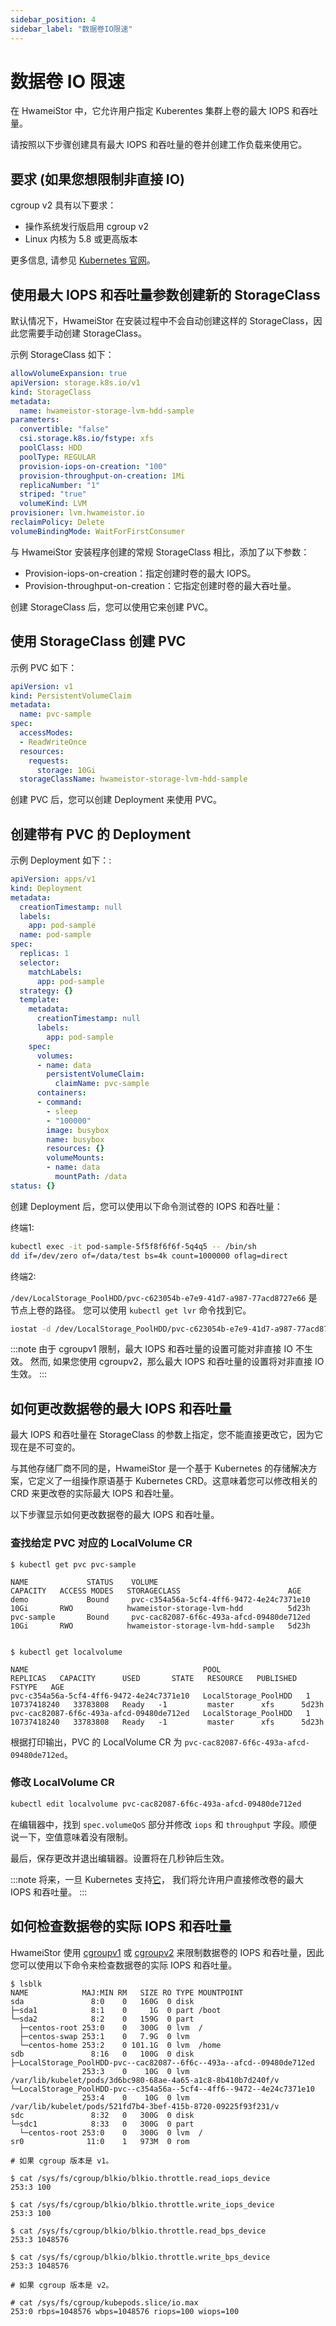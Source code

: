 ```yaml
---
sidebar_position: 4
sidebar_label: "数据卷IO限速"
---
```


# 数据卷 IO 限速

在 HwameiStor 中，它允许用户指定 Kuberentes 集群上卷的最大 IOPS 和吞吐量。

请按照以下步骤创建具有最大 IOPS 和吞吐量的卷并创建工作负载来使用它。

## 要求 (如果您想限制非直接 IO)

cgroup v2 具有以下要求：

- 操作系统发行版启用 cgroup v2
- Linux 内核为 5.8 或更高版本

更多信息, 请参见 [Kubernetes 官网](https://kubernetes.io/zh-cn/docs/concepts/architecture/cgroups/)。

## 使用最大 IOPS 和吞吐量参数创建新的 StorageClass

默认情况下，HwameiStor 在安装过程中不会自动创建这样的 StorageClass，因此您需要手动创建 StorageClass。

示例 StorageClass 如下：

```yaml
allowVolumeExpansion: true
apiVersion: storage.k8s.io/v1
kind: StorageClass
metadata:
  name: hwameistor-storage-lvm-hdd-sample
parameters:
  convertible: "false"
  csi.storage.k8s.io/fstype: xfs
  poolClass: HDD
  poolType: REGULAR
  provision-iops-on-creation: "100"
  provision-throughput-on-creation: 1Mi
  replicaNumber: "1"
  striped: "true"
  volumeKind: LVM
provisioner: lvm.hwameistor.io
reclaimPolicy: Delete
volumeBindingMode: WaitForFirstConsumer
```

与 HwameiStor 安装程序创建的常规 StorageClass 相比，添加了以下参数：

- Provision-iops-on-creation：指定创建时卷的最大 IOPS。
- Provision-throughput-on-creation：它指定创建时卷的最大吞吐量。

创建 StorageClass 后，您可以使用它来创建 PVC。

## 使用 StorageClass 创建 PVC

示例 PVC 如下：

```yaml
apiVersion: v1
kind: PersistentVolumeClaim
metadata:
  name: pvc-sample
spec:
  accessModes:
  - ReadWriteOnce
  resources:
    requests:
      storage: 10Gi
  storageClassName: hwameistor-storage-lvm-hdd-sample
```

创建 PVC 后，您可以创建 Deployment 来使用 PVC。

## 创建带有 PVC 的 Deployment

示例 Deployment 如下：:

```yaml
apiVersion: apps/v1
kind: Deployment
metadata:
  creationTimestamp: null
  labels:
    app: pod-sample
  name: pod-sample
spec:
  replicas: 1
  selector:
    matchLabels:
      app: pod-sample
  strategy: {}
  template:
    metadata:
      creationTimestamp: null
      labels:
        app: pod-sample
    spec:
      volumes:
      - name: data
        persistentVolumeClaim:
          claimName: pvc-sample
      containers:
      - command:
        - sleep
        - "100000"
        image: busybox
        name: busybox
        resources: {}
        volumeMounts:
        - name: data
          mountPath: /data
status: {}
```

创建 Deployment 后，您可以使用以下命令测试卷的 IOPS 和吞吐量：

终端1:

```bash
kubectl exec -it pod-sample-5f5f8f6f6f-5q4q5 -- /bin/sh
dd if=/dev/zero of=/data/test bs=4k count=1000000 oflag=direct
```

终端2:

`/dev/LocalStorage_PoolHDD/pvc-c623054b-e7e9-41d7-a987-77acd8727e66` 是节点上卷的路径。
您可以使用 `kubectl get lvr` 命令找到它。

```bash
iostat -d /dev/LocalStorage_PoolHDD/pvc-c623054b-e7e9-41d7-a987-77acd8727e66  -x -k 2
```

:::note
由于 cgroupv1 限制，最大 IOPS 和吞吐量的设置可能对非直接 IO 不生效。
然而, 如果您使用 cgroupv2，那么最大 IOPS 和吞吐量的设置将对非直接 IO 生效。
:::

## 如何更改数据卷的最大 IOPS 和吞吐量

最大 IOPS 和吞吐量在 StorageClass 的参数上指定，您不能直接更改它，因为它现在是不可变的。

与其他存储厂商不同的是，HwameiStor 是一个基于 Kubernetes 的存储解决方案，它定义了一组操作原语基于
Kubernetes CRD。这意味着您可以修改相关的 CRD 来更改卷的实际最大 IOPS 和吞吐量。

以下步骤显示如何更改数据卷的最大 IOPS 和吞吐量。

### 查找给定 PVC 对应的 LocalVolume CR

```console
$ kubectl get pvc pvc-sample

NAME             STATUS    VOLUME                                     CAPACITY   ACCESS MODES   STORAGECLASS                        AGE
demo             Bound     pvc-c354a56a-5cf4-4ff6-9472-4e24c7371e10   10Gi       RWO            hwameistor-storage-lvm-hdd          5d23h
pvc-sample       Bound     pvc-cac82087-6f6c-493a-afcd-09480de712ed   10Gi       RWO            hwameistor-storage-lvm-hdd-sample   5d23h


$ kubectl get localvolume

NAME                                       POOL                   REPLICAS   CAPACITY      USED       STATE   RESOURCE   PUBLISHED   FSTYPE   AGE
pvc-c354a56a-5cf4-4ff6-9472-4e24c7371e10   LocalStorage_PoolHDD   1          10737418240   33783808   Ready   -1         master      xfs      5d23h
pvc-cac82087-6f6c-493a-afcd-09480de712ed   LocalStorage_PoolHDD   1          10737418240   33783808   Ready   -1         master      xfs      5d23h
```

根据打印输出，PVC 的 LocalVolume CR 为 `pvc-cac82087-6f6c-493a-afcd-09480de712ed`。

### 修改 LocalVolume CR

```bash
kubectl edit localvolume pvc-cac82087-6f6c-493a-afcd-09480de712ed
```

在编辑器中，找到 `spec.volumeQoS` 部分并修改 `iops` 和 `throughput` 字段。顺便说一下，空值意味着没有限制。

最后，保存更改并退出编辑器。设置将在几秒钟后生效。

:::note
将来，一旦 Kubernetes 支持[它](https://github.com/kubernetes/enhancements/tree/master/keps/sig-storage/3751-volume-attributes-class#motivation)，
我们将允许用户直接修改卷的最大 IOPS 和吞吐量。
:::

## 如何检查数据卷的实际 IOPS 和吞吐量

HwameiStor 使用 [cgroupv1](https://www.kernel.org/doc/Documentation/cgroup-v1/blkio-controller.txt)
或 [cgroupv2](https://www.kernel.org/doc/Documentation/cgroup-v2.txt)
来限制数据卷的 IOPS 和吞吐量，因此您可以使用以下命令来检查数据卷的实际 IOPS 和吞吐量。

```console
$ lsblk
NAME            MAJ:MIN RM   SIZE RO TYPE MOUNTPOINT
sda               8:0    0   160G  0 disk
├─sda1            8:1    0     1G  0 part /boot
└─sda2            8:2    0   159G  0 part
  ├─centos-root 253:0    0   300G  0 lvm  /
  ├─centos-swap 253:1    0   7.9G  0 lvm
  └─centos-home 253:2    0 101.1G  0 lvm  /home
sdb               8:16   0   100G  0 disk
├─LocalStorage_PoolHDD-pvc--cac82087--6f6c--493a--afcd--09480de712ed
                253:3    0    10G  0 lvm  /var/lib/kubelet/pods/3d6bc980-68ae-4a65-a1c8-8b410b7d240f/v
└─LocalStorage_PoolHDD-pvc--c354a56a--5cf4--4ff6--9472--4e24c7371e10
                253:4    0    10G  0 lvm  /var/lib/kubelet/pods/521fd7b4-3bef-415b-8720-09225f93f231/v
sdc               8:32   0   300G  0 disk
└─sdc1            8:33   0   300G  0 part
  └─centos-root 253:0    0   300G  0 lvm  /
sr0              11:0    1   973M  0 rom

# 如果 cgroup 版本是 v1。

$ cat /sys/fs/cgroup/blkio/blkio.throttle.read_iops_device
253:3 100

$ cat /sys/fs/cgroup/blkio/blkio.throttle.write_iops_device
253:3 100

$ cat /sys/fs/cgroup/blkio/blkio.throttle.read_bps_device
253:3 1048576

$ cat /sys/fs/cgroup/blkio/blkio.throttle.write_bps_device
253:3 1048576

# 如果 cgroup 版本是 v2。

# cat /sys/fs/cgroup/kubepods.slice/io.max
253:0 rbps=1048576 wbps=1048576 riops=100 wiops=100
```

